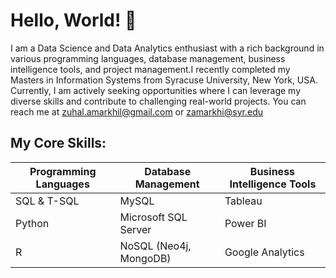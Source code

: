 # Hello, World! 👋
I am a Data Science and Data Analytics enthusiast with a rich background in various programming languages, database management, business intelligence tools, and project management.I recently completed my Masters in Information Systems from Syracuse University, New York, USA.
<br>
Currently, I am actively seeking opportunities where I can leverage my diverse skills and contribute to challenging real-world projects. 
You can reach me at zuhal.amarkhil@gmail.com or zamarkhi@syr.edu

## My Core Skills:
| **Programming Languages** | **Database Management**  | **Business Intelligence Tools** |
|---------------------------|---------------------------|---------------------------------|
| SQL & T-SQL              | MySQL                     | Tableau                         |
| Python                   | Microsoft SQL Server      | Power BI                        |
| R                        | NoSQL (Neo4j, MongoDB)    | Google Analytics                |
